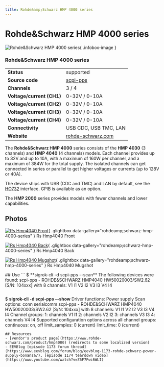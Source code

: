 ```yaml
---
title: Rohde&amp;Schwarz HMP 4000 series
---
```


# Rohde&amp;Schwarz HMP 4000 series

<div class="infobox" markdown>

![Rohde&amp;Schwarz HMP 4000 series](./img/Rs_hmp4040_front.png){ .infobox-image }

### Rohde&amp;Schwarz HMP 4000 series

| | |
|---|---|
| **Status** | supported |
| **Source code** | [scpi-pps](https://github.com/OpenTraceLab/OpenTraceCapture/tree/main/src/hardware/scpi-pps) |
| **Channels** | 3 / 4 |
| **Voltage/current (CH1)** | 0-32V / 0-10A |
| **Voltage/current (CH2)** | 0-32V / 0-10A |
| **Voltage/current (CH3)** | 0-32V / 0-10A |
| **Voltage/current (CH4)** | 0-32V / 0-10A |
| **Connectivity** | USB CDC, USB TMC, LAN |
| **Website** | [rohde-schwarz.com](https://www.rohde-schwarz.com/product/hmp4000) |

</div>

The **Rohde&Schwarz HMP 4000** series consists of the **HMP 4030** (3 channels) and **HMP 4040** (4 channels) models. Each channel provides up to 32V and up to 10A, with a maximum of 160W per channel, and a maximum of 384W for the total supply. The isolated channels can get connected in series or parallel to get higher voltages or currents (up to 128V or 40A).

The device ships with USB (CDC and TMC) and LAN by default, see the [ HO732](https://sigrok.org/wiki/Hameg_HO732) interface. GPIB is available as an option.

The **HMP 2000** series provides models with fewer channels and lower capabilities.

## Photos

<div class="photo-grid" markdown>

[![Rs Hmp4040 Front](./img/Rs_hmp4040_front.png)](./img/Rs_hmp4040_front.png "Rs Hmp4040 Front"){ .glightbox data-gallery="rohdeamp;schwarz-hmp-4000-series" }
<span class="caption">Rs Hmp4040 Front</span>

[![Rs Hmp4040 Back](./img/Rs_hmp4040_back.png)](./img/Rs_hmp4040_back.png "Rs Hmp4040 Back"){ .glightbox data-gallery="rohdeamp;schwarz-hmp-4000-series" }
<span class="caption">Rs Hmp4040 Back</span>

[![Rs Hmp4040 Mugshot](./img/Rs_hmp4040_mugshot.png)](./img/Rs_hmp4040_mugshot.png "Rs Hmp4040 Mugshot"){ .glightbox data-gallery="rohdeamp;schwarz-hmp-4000-series" }
<span class="caption">Rs Hmp4040 Mugshot</span>

</div>
## Use
```
 $ **sigrok-cli -d scpi-pps --scan**
 The following devices were found:
 scpi-pps - ROHDE&SCHWARZ HMP4040 HW50020003/SW2.62 [S/N: 104xxx] with 8 channels: V1 I1 V2 I2 V3 I3 V4 I4

```
```
 $ **sigrok-cli -d scpi-pps --show**
 Driver functions:
     Power supply
 Scan options:
     conn
     serialcomm
 scpi-pps - ROHDE&SCHWARZ HMP4040 HW50020003/SW2.62 [S/N: 104xxx] with 8 channels: V1 I1 V2 I2 V3 I3 V4 I4
 Channel groups:
     1: channels V1 I1
     2: channels V2 I2
     3: channels V3 I3
     4: channels V4 I4
 Supported configuration options across all channel groups:
     continuous: on, off
     limit_samples: 0 (current)
     limit_time: 0 (current)

```
## Resources
- [vendor's product page](https://www.rohde-schwarz.com/product/hmp4000) (redirects to some localized version)
- EEVBlog [episode 1173 forum thread](https://www.eevblog.com/forum/blog/eevblog-1173-rohde-schwarz-power-supply-bonanza/), [episode 1174 teardown video](https://www.youtube.com/watch?v=Z6F7Pwi6WLI)

